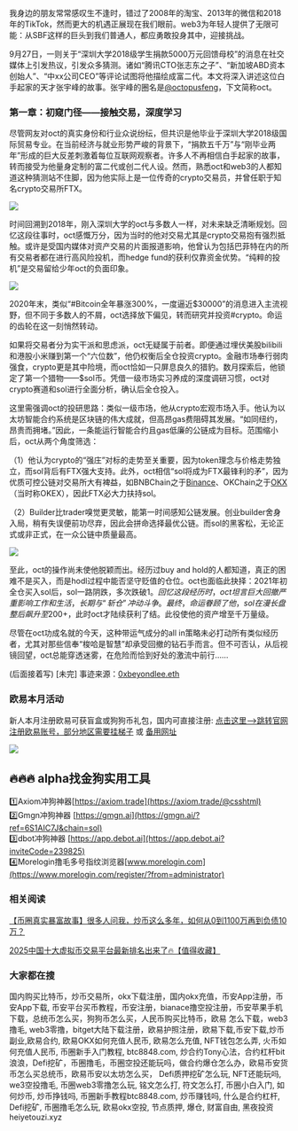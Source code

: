 我身边的朋友常常感叹生不逢时，错过了2008年的淘宝、2013年的微信和2018年的TikTok，然而更大的机遇正展现在我们眼前。web3为年轻人提供了无限可能：从SBF这样的巨头到我们普通人，都应勇敢投身其中，迎接挑战。

9月27日，一则关于“深圳大学2018级学生捐款5000万元回馈母校”的消息在社交媒体上引发热议，引发众多猜测。诸如“腾讯CTO张志东之子”、“新加坡ABD资本创始人”、“中xx公司CEO”等评论试图将他描绘成富二代。本文将深入讲述这位白手起家的天才张宇峰的故事。张宇峰的圈名是[@octopusfeng](https://twitter.com/octopusfeng)，下文简称oct。

### 第一章：初窥门径——接触交易，深度学习

尽管网友对oct的真实身份和行业众说纷纭，但共识是他毕业于深圳大学2018级国际贸易专业。在当前经济与就业形势严峻的背景下，“捐款五千万”与“刚毕业两年”形成的巨大反差刺激着每位互联网观察者。许多人不再相信白手起家的故事，转而接受为他量身定制的富二代或创二代人设。然而，熟悉oct和web3的人都知道这种猜测站不住脚，因为他实际上是一位传奇的crypto交易员，并曾任职于知名crypto交易所FTX。

![](https://ac63e02.webp.li/zhangyufeng5000w001.png)

时间回溯到2018年，刚入深圳大学的oct与多数人一样，对未来缺乏清晰规划。回忆这段往事时，oct感慨万分，因为当时的他对交易尤其是crypto交易抱有强烈抵触。或许是受国内媒体对资产交易的片面报道影响，他曾认为包括巴菲特在内的所有交易者都在进行高风险投机，而hedge fund的获利仅靠资金优势。“纯粹的投机”是交易留给少年oct的负面印象。

![](https://ac63e02.webp.li/zhangyufeng5000w002.png)

2020年末，类似“#Bitcoin全年暴涨300%，一度逼近$30000”的消息进入主流视野，但不同于多数人的不屑，oct选择放下偏见，转而研究并投资#crypto。命运的齿轮在这一刻悄然转动。

如果将交易者分为实干派和思虑派，oct无疑属于前者。即便通过埋伏美股bilibili和港股小米赚到第一个“六位数”，他仍权衡后全仓投资crypto。金融市场奉行弱肉强食，crypto更是其中险境，而oct恰如一只屏息良久的猎豹。数月探索后，他锁定了第一个猎物——$sol币。凭借一级市场实习养成的深度调研习惯，oct对crypto赛道和sol进行全面分析，确认后全仓投入。

这里需强调oct的投研思路：类似一级市场，他从crypto宏观市场入手。他认为以太坊智能合约系统是区块链的伟大成就，但高昂gas费阻碍其发展。“如同纽约，昂贵而拥堵。”因此，一条能运行智能合约且gas低廉的公链成为目标。范围缩小后，oct从两个角度筛选：

（1）他认为crypto的“强庄”对标的走势至关重要，因为token理念与价格走势独立，而sol背后有FTX强大支持。此外，oct相信“sol将成为FTX最锋利的矛”，因为优质可控公链对交易所大有裨益，如BNBChain之于[Binance](https://www.binance.com/en/activity/referral/offers/claim?ref=CPA_00JBDZVLUF)、OKChain之于[OKX](https://www.chouyi.world/zh-hans/join/18639032)（当时称OKEX），因此FTX必大力扶持sol。

（2）Builder比trader嗅觉更灵敏，能第一时间感知公链发展。创业builder舍身入局，稍有失误便前功尽弃，因此会拼命选择最优公链。而sol的黑客松，无论正式或非正式，在一众公链中质量最高。

![](https://ac63e02.webp.li/zhangyufeng5000w003.png)

至此，oct的操作尚未使他脱颖而出。经历过buy and hold的人都知道，真正的困难不是买入，而是hodl过程中能否坚守贬值的仓位。oct也面临此抉择：2021年初全仓买入sol后，sol一路阴跌，多次跌破$1。回忆这段经历时，oct坦言巨大回撤严重影响工作和生活，长期与“斩仓”冲动斗争。最终，命运眷顾了他，sol在漫长盘整后飙升至$200+，此时oct才陆续获利了结。此役使他的资产增至千万量级。

尽管在oct功成名就的今天，这种带运气成分的all in策略未必打动所有类似经历者，尤其对那些信奉“梭哈是智慧”却承受回撤的钻石手而言。但不可否认，从后视镜回望，oct总能穿透迷雾，在危险而恰到好处的激流中前行……

(后面接着写)
[未完] 事迹来源：[0xbeyondlee.eth](https://mirror.xyz/0xbeyondlee.eth/GRsD6rBBDhmH1WzgTB2jAJj0oaoufSlh1NWze1BWwLA)

### 欧易本月活动
新人本月注册欧易可获盲盒或狗狗币礼包，国内可直接注册:  [点击这里–>跳转官网注册欧易账号，部分地区需要挂梯子](https://www.okx.com/zh-hans/join/74873351)  或 [备用网址](https://www.chouyi.world/zh-hans/join/18639032)

[![](https://fe095ec.webp.li/top-10-exchanges-001.jpg)](https://www.chouyi.world/zh-hans/join/18639032)

## 🔥🔥🔥 alpha找金狗实用工具
1️⃣Axiom冲狗神器[https://axiom.trade](https://axiom.trade/@csshtml)  
2️⃣Gmgn冲狗神器 [https://gmgn.ai](https://gmgn.ai/?ref=6S1AIC7J&chain=sol)  
3️⃣dbot冲狗神器 [https://app.debot.ai](https://app.debot.ai?inviteCode=239825)  
4️⃣Morelogin撸毛多号指纹浏览器[www.morelogin.com](https://www.morelogin.com/register/?from=administrator)  

### 相关阅读
[【币圈真实暴富故事】很多人问我，炒币这么多年，如何从0到1100万再到负债10万？](https://heiyetouzi.xyz/biquanstory001/)

[2025中国十大虚拟币交易平台最新排名出来了🔥【值得收藏】](https://btc8848.com/top-10-exchanges/)

###  大家都在搜
国内购买比特币，炒币交易所，okx下载注册，国内okx充值，币安App注册，币安App下载, 币安平台买币教程，币安注册，bianace撸空投注册，币安苹果手机下载，总统币怎么买，狗狗币怎么买，人民币购买比特币，欧易 怎么下载，web3撸毛, web3零撸，bitget大陆下载注册，欧易护照注册，欧易下载,币安下载,炒币副业,欧易合约, 欧易OKX如何充值人民币, 欧易怎么充值, NFT钱包怎么弄, 火币如何充值人民币, 币圈新手入门教程, btc8848.com, 炒合约Tony心法，合约杠杆bit浪浪，Defi挖矿，币圈撸毛，币圈空投还能玩吗，做合约爆仓怎么办，欧易币安货币怎么买总统币，欧易币安以太坊怎么买， Defi质押挖矿怎么玩, NFT还能玩吗, we3空投撸毛, 币圈web3零撸怎么玩, 铭文怎么打, 符文怎么打, 币圈小白入门, 如何炒币, 炒币挣钱吗, 币圈新手教程btc8848.com, 炒币赚钱吗, 什么是合约杠杆, Defi挖矿, 币圈撸毛怎么玩, 欧易okx空投, 节点质押, 爆仓, 财富自由, 黑夜投资heiyetouzi.xyz